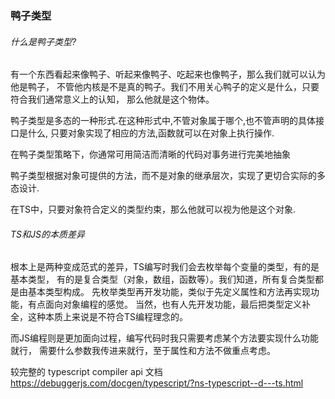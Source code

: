 
### 鸭子类型

###### 什么是鸭子类型?
有一个东西看起来像鸭子、听起来像鸭子、吃起来也像鸭子，那么我们就可以认为他是鸭子，
不管他内核是不是真的鸭子。我们不用关心鸭子的定义是什么，只要符合我们通常意义上的认知，
那么他就是这个物体。

鸭子类型是多态的一种形式.在这种形式中,不管对象属于哪个,也不管声明的具体接口是什么,
只要对象实现了相应的方法,函数就可以在对象上执行操作.

在鸭子类型策略下，你通常可用简洁而清晰的代码对事务进行完美地抽象

鸭子类型根据对象可提供的方法，而不是对象的继承层次，实现了更切合实际的多态设计.

在TS中，只要对象符合定义的类型约束，那么他就可以视为他是这个对象.

###### TS和JS的本质差异
根本上是两种变成范式的差异，TS编写时我们会去枚举每个变量的类型，有的是基本类型，
有的是复合类型（对象，数组，函数等）。我们知道，所有复合类型都是由基本类型构成。
先枚举类型再开发功能，类似于先定义属性和方法再实现功能，有点面向对象编程的感觉。
当然，也有人先开发功能，最后把类型定义补全，这种本质上来说是不符合TS编程理念的。

而JS编程则是更加面向过程，编写代码时我只需要考虑某个方法要实现什么功能就行，
需要什么参数我传进来就行，至于属性和方法不做重点考虑。

较完整的 typescript compiler api 文档
https://debuggerjs.com/docgen/typescript/?ns-typescript--d---ts.html
